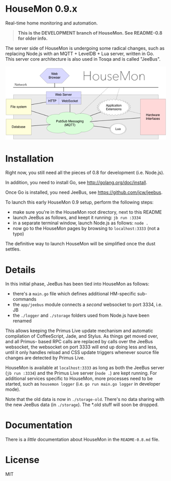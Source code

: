 # HouseMon 0.9.x

Real-time home monitoring and automation.

> **This is the DEVELOPMENT branch of HouseMon. See README-0.8 for older info.**

The server side of HouseMon is undergoing some radical changes, such as  
replacing Node.js with an MQTT + LevelDB + Lua server, written in Go.  
This server core architecture is also used in Tosqa and is called "JeeBus".  

![HM-0.9-diagram.png](HM-0.9-diagram.png)

# Installation

Right now, you still need all the pieces of 0.8 for development (i.e. Node.js).

In addition, you need to install Go, see <http://golang.org/doc/install>.

Once Go is installed, you need JeeBus, see <https://github.com/jcw/jeebus>.

To launch this early HouseMon 0.9 setup, perform the following steps:

* make sure you're in the HouseMon root directory, next to this README
* launch JeeBus as follows, and keept it running: `jb run :3334`
* in a separate terminal window, launch Node.js as follows: `node .`
* now go to the HouseMon pages by browsing to `localhost:3333` (not a typo)

The definitive way to launch HouseMon will be simplified once the dust settles.

# Details

In this initial phase, JeeBus has been tied into HouseMon as follows:

* there's a `main.go` file which defines additional HM-specific sub-commands
* the `app/jeebus` module connects a _second_ websocket to port 3334, i.e. JB
* the `./logger` and `./storage` folders used from Node.js have been renamed

This allows keeping the Primus Live update mechanism and automatic compilation
of CoffeeScript, Jade, and Stylus. As things get moved over, and all Primus-
based RPC calls are replaced by calls over the JeeBus websocket, the websocket
on port 3333 will end up doing less and less, until it only handles reload and
CSS update triggers whenever source file changes are detected by Primus Live.

HouseMon is available at `localhost:3333` as long as both the JeeBus server
(`jb run :3334`) and the Primus Live server (`node .`) are kept running. For
additional services specific to HouseMon, more processes need to be started,
such as `housemon logger` (i.e. `go run main.go logger` in developer mode).

Note that the old data is now in `./storage-old`. There's no data sharing with
the new JeeBus data (in `./storage`). The *.old stuff will soon be dropped.

# Documentation

There is a _little_ documentation about HouseMon in the `README-0.8.md` file.

# License

MIT
